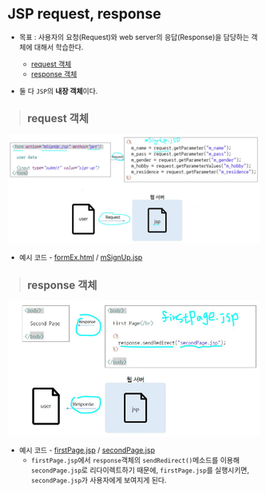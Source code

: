 # JSP request, response

+ 목표 : 사용자의 요청(Request)와 web server의 응답(Response)을 담당하는 객체에 대해서 학습한다.
    + [request 객체](https://github.com/journeytorainbow/JSP_Servlet_study/blob/master/JSP_request_response/%EB%A9%94%EB%AA%A8.md#request-%EA%B0%9D%EC%B2%B4)
    + [response 객체](https://github.com/journeytorainbow/JSP_Servlet_study/blob/master/JSP_request_response/%EB%A9%94%EB%AA%A8.md#response-%EA%B0%9D%EC%B2%B4)

+ 둘 다 `JSP`의 **내장 객체**이다.

> ## request 객체

<img src="https://github.com/journeytorainbow/JSP_Servlet_study/blob/master/JSP_request_response/img/img1.JPG?raw=true">

+ 예시 코드 - [formEx.html](https://github.com/journeytorainbow/JSP_Servlet_study/blob/master/JSP_request_response/testPjt7/WebContent/formEx.html) / [mSignUp.jsp](https://github.com/journeytorainbow/JSP_Servlet_study/blob/master/JSP_request_response/testPjt7/WebContent/mSignUp.jsp)

> ## response 객체

<img src="https://github.com/journeytorainbow/JSP_Servlet_study/blob/master/JSP_request_response/img/img2.JPG?raw=true">

+ 예시 코드 - [firstPage.jsp](https://github.com/journeytorainbow/JSP_Servlet_study/blob/master/JSP_request_response/testPjt7/WebContent/firstPage.jsp) / [secondPage.jsp](https://github.com/journeytorainbow/JSP_Servlet_study/blob/master/JSP_request_response/testPjt7/WebContent/secondPage.jsp)
    + `firstPage.jsp`에서 `response`객체의 `sendRedirect()`메소드를 이용해 `secondPage.jsp`로 리다이렉트하기 때문에, `firstPage.jsp`를 실행시키면, `secondPage.jsp`가 사용자에게 보여지게 된다.